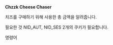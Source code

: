 **Chzzk Cheese Chaser**

치즈를 구매하기 위해 사용한 총 금액을 알려줍니다.  

필요한 것
NID_AUT, NID_SES 2개의 쿠키가 필요합니다.

명령어
